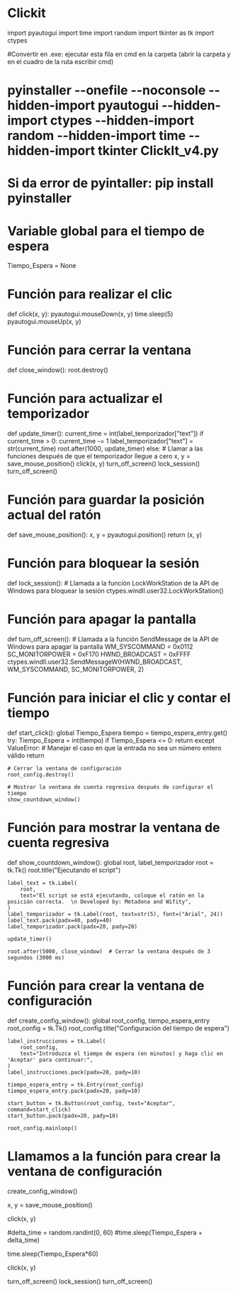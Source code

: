# Clickit

import pyautogui
import time
import random
import tkinter as tk
import ctypes

#Convertir en .exe: ejecutar esta fila en cmd en la carpeta (abrir la carpeta y en el cuadro de la ruta escribir cmd)
# pyinstaller --onefile --noconsole --hidden-import pyautogui --hidden-import ctypes --hidden-import random --hidden-import time --hidden-import tkinter ClickIt_v4.py

# Si da error de pyintaller: pip install pyinstaller

# Variable global para el tiempo de espera
Tiempo_Espera = None

# Función para realizar el clic
def click(x, y):
    pyautogui.mouseDown(x, y)
    time.sleep(5)
    pyautogui.mouseUp(x, y)

# Función para cerrar la ventana
def close_window():
    root.destroy()

# Función para actualizar el temporizador
def update_timer():
    current_time = int(label_temporizador["text"])
    if current_time > 0:
        current_time -= 1
        label_temporizador["text"] = str(current_time)
        root.after(1000, update_timer)
    else:
        # Llamar a las funciones después de que el temporizador llegue a cero
        x, y = save_mouse_position()
        click(x, y)
        turn_off_screen()
        lock_session()
        turn_off_screen()

# Función para guardar la posición actual del ratón
def save_mouse_position():
    x, y = pyautogui.position()
    return (x, y)

# Función para bloquear la sesión
def lock_session():
    # Llamada a la función LockWorkStation de la API de Windows para bloquear la sesión
    ctypes.windll.user32.LockWorkStation()

# Función para apagar la pantalla
def turn_off_screen():
    # Llamada a la función SendMessage de la API de Windows para apagar la pantalla
    WM_SYSCOMMAND = 0x0112
    SC_MONITORPOWER = 0xF170
    HWND_BROADCAST = 0xFFFF
    ctypes.windll.user32.SendMessageW(HWND_BROADCAST, WM_SYSCOMMAND, SC_MONITORPOWER, 2)

# Función para iniciar el clic y contar el tiempo
def start_click():
    global Tiempo_Espera
    tiempo = tiempo_espera_entry.get()
    try:
        Tiempo_Espera = int(tiempo)
        if Tiempo_Espera <= 0:
            return
    except ValueError:
        # Manejar el caso en que la entrada no sea un número entero válido
        return

    # Cerrar la ventana de configuración
    root_config.destroy()

    # Mostrar la ventana de cuenta regresiva después de configurar el tiempo
    show_countdown_window()

# Función para mostrar la ventana de cuenta regresiva
def show_countdown_window():
    global root, label_temporizador
    root = tk.Tk()
    root.title("Ejecutando el script")

    label_text = tk.Label(
        root,
        text="El script se está ejecutando, coloque el ratón en la posición correcta.  \n Developed by: Metadona and Wifity",
    )
    label_temporizador = tk.Label(root, text=str(5), font=("Arial", 24))
    label_text.pack(padx=40, pady=40)
    label_temporizador.pack(padx=20, pady=20)

    update_timer()

    root.after(5000, close_window)  # Cerrar la ventana después de 3 segundos (3000 ms)

# Función para crear la ventana de configuración
def create_config_window():
    global root_config, tiempo_espera_entry
    root_config = tk.Tk()
    root_config.title("Configuración del tiempo de espera")

    label_instrucciones = tk.Label(
        root_config,
        text="Introduzca el tiempo de espera (en minutos) y haga clic en 'Aceptar' para continuar:",
    )
    label_instrucciones.pack(padx=20, pady=10)

    tiempo_espera_entry = tk.Entry(root_config)
    tiempo_espera_entry.pack(padx=20, pady=10)

    start_button = tk.Button(root_config, text="Aceptar", command=start_click)
    start_button.pack(padx=20, pady=10)

    root_config.mainloop()

# Llamamos a la función para crear la ventana de configuración
create_config_window()

x, y = save_mouse_position()

click(x, y)

#delta_time = random.randint(0, 60)
#time.sleep(Tiempo_Espera + delta_time)

time.sleep(Tiempo_Espera*60)

click(x, y)

turn_off_screen()
lock_session()
turn_off_screen()
